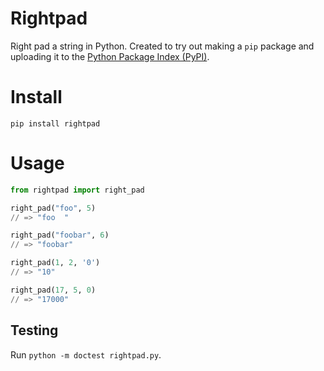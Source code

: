 # Rightpad
Right pad a string in Python. 
Created to try out making a `pip` package and uploading it to the [Python Package Index (PyPI)](https://pypi.org/).

# Install
`pip install rightpad`

# Usage
```python
from rightpad import right_pad

right_pad("foo", 5)
// => "foo  "

right_pad("foobar", 6)
// => "foobar"

right_pad(1, 2, '0')
// => "10"

right_pad(17, 5, 0)
// => "17000"
```

## Testing
Run `python -m doctest rightpad.py`.